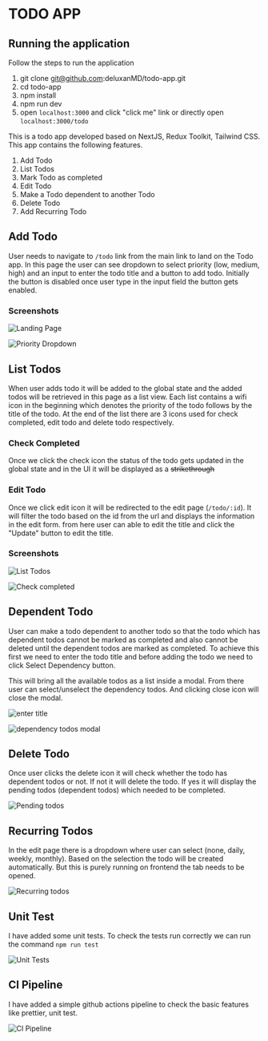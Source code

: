 # TODO APP

## Running the application

Follow the steps to run the application

1. git clone git@github.com:deluxanMD/todo-app.git
2. cd todo-app
3. npm install
4. npm run dev
5. open `localhost:3000` and click "click me" link or directly open `localhost:3000/todo`

This is a todo app developed based on NextJS, Redux Toolkit, Tailwind CSS. This app contains the following features.

1. Add Todo
2. List Todos
3. Mark Todo as completed
4. Edit Todo
5. Make a Todo dependent to another Todo
6. Delete Todo
7. Add Recurring Todo

## Add Todo

User needs to navigate to `/todo` link from the main link to land on the Todo app. In this page the user can see dropdown to select priority (low, medium, high) and an input to enter the todo title and a button to add todo. Initially the button is disabled once user type in the input field the button gets enabled.

### Screenshots

![Landing Page](image.png)

![Priority Dropdown](image-1.png)

## List Todos

When user adds todo it will be added to the global state and the added todos will be retrieved in this page as a list view. Each list contains a wifi icon in the beginning which denotes the priority of the todo follows by the title of the todo. At the end of the list there are 3 icons used for check completed, edit todo and delete todo respectively.

### Check Completed

Once we click the check icon the status of the todo gets updated in the global state and in the UI it will be displayed as a ~~strikethrough~~

### Edit Todo

Once we click edit icon it will be redirected to the edit page (`/todo/:id`). It will filter the todo based on the id from the url and displays the information in the edit form. from here user can able to edit the title and click the "Update" button to edit the title.

### Screenshots

![List Todos](image-2.png)

![Check completed](image-3.png)

## Dependent Todo

User can make a todo dependent to another todo so that the todo which has dependent todos cannot be marked as completed and also cannot be deleted until the dependent todos are marked as completed. To achieve this first we need to enter the todo title and before adding the todo we need to click Select Dependency button.

This will bring all the available todos as a list inside a modal. From there user can select/unselect the dependency todos. And clicking close icon will close the modal.

![enter title](image-4.png)

![dependency todos modal](image-5.png)

## Delete Todo

Once user clicks the delete icon it will check whether the todo has dependent todos or not. If not it will delete the todo. If yes it will display the pending todos (dependent todos) which needed to be completed.

![Pending todos](image-6.png)

## Recurring Todos

In the edit page there is a dropdown where user can select (none, daily, weekly, monthly). Based on the selection the todo will be created automatically. But this is purely running on frontend the tab needs to be opened.

![Recurring todos](image-7.png)

## Unit Test

I have added some unit tests. To check the tests run correctly we can run the command `npm run test`

![Unit Tests](image-8.png)

## CI Pipeline

I have added a simple github actions pipeline to check the basic features like prettier, unit test.

![CI Pipeline](image-9.png)

